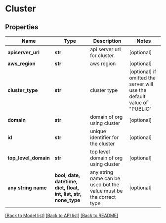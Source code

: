 # Cluster


## Properties
Name | Type | Description | Notes
------------ | ------------- | ------------- | -------------
**apiserver_url** | **str** | api server url for cluster | [optional] 
**aws_region** | **str** | aws region | [optional] 
**cluster_type** | **str** | cluster type | [optional]  if omitted the server will use the default value of "PUBLIC"
**domain** | **str** | domain of org using cluster | [optional] 
**id** | **str** | unique identifier for the cluster | [optional] 
**top_level_domain** | **str** | top level domain of org using cluster | [optional] 
**any string name** | **bool, date, datetime, dict, float, int, list, str, none_type** | any string name can be used but the value must be the correct type | [optional]

[[Back to Model list]](../README.md#documentation-for-models) [[Back to API list]](../README.md#documentation-for-api-endpoints) [[Back to README]](../README.md)


